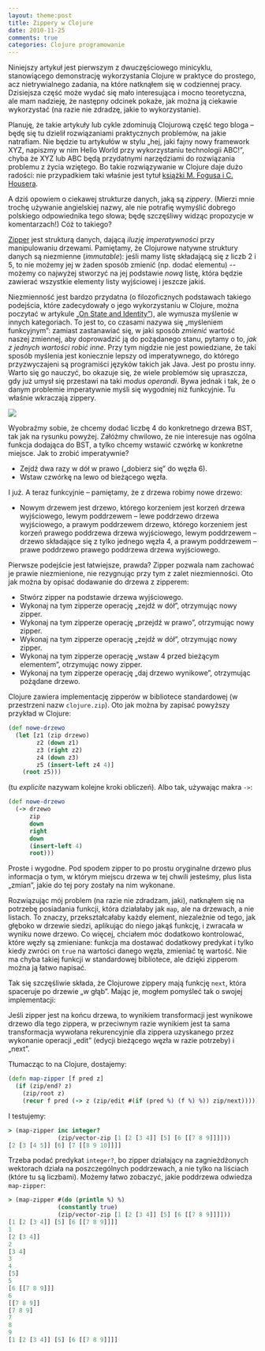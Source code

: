 ```yaml
---
layout: theme:post
title: Zippery w Clojure
date: 2010-11-25
comments: true
categories: Clojure programowanie
---
```


Niniejszy artykuł jest pierwszym z dwuczęściowego minicyklu,
stanowiącego demonstrację wykorzystania Clojure w praktyce do prostego,
acz nietrywialnego zadania, na które natknąłem się w codziennej pracy.
Dzisiejsza część może wydać się mało interesująca i mocno teoretyczna,
ale mam nadzieję, że następny odcinek pokaże, jak można ją ciekawie
wykorzystać (na razie nie zdradzę, jakie to wykorzystanie).

Planuję, że takie artykuły lub cykle zdominują Clojurową część tego
bloga – będę się tu dzielił rozwiązaniami praktycznych problemów, na
jakie natrafiam. Nie będzie tu artykułów w stylu „hej, jaki fajny nowy
framework XYZ, napiszmy w nim Hello World przy wykorzystaniu technologii
ABC!”, chyba że XYZ lub ABC będą przydatnymi narzędziami do rozwiązania
problemu z życia wziętego. Bo takie rozwiązywanie w Clojure daje dużo
radości: nie przypadkiem taki właśnie jest tytuł
[książki M. Fogusa i C. Housera][1].

A dziś opowiem o ciekawej strukturze danych, jaką są _zippery_. (Mierzi
mnie trochę używanie angielskiej nazwy, ale nie potrafię wymyślić
dobrego polskiego odpowiednika tego słowa; będę szczęśliwy widząc
propozycje w komentarzach!) Cóż to takiego?

[Zipper][2] jest strukturą danych, dającą _iluzję imperatywności_ przy
manipulowaniu drzewami. Pamiętamy, że Clojurowe natywne struktury danych
są niezmienne (_immutable_): jeśli mamy listę składającą się z liczb 2 i
5, to nie możemy jej w żaden sposób zmienić (np. dodać elementu) --
możemy co najwyżej stworzyć na jej podstawie _nową_ listę, która będzie
zawierać wszystkie elementy listy wyjściowej i jeszcze jakiś.

Niezmienność jest bardzo przydatna (o filozoficznych podstawach takiego
podejścia, które zadecydowały o jego wykorzystaniu w Clojure, można
poczytać w artykule [„On State and Identity”][3]), ale wymusza myślenie
w innych kategoriach. To jest to, co czasami nazywa się „myśleniem
funkcyjnym”: zamiast zastanawiać się, w jaki sposób _zmienić_ wartość
naszej zmiennej, aby doprowadzić ją do pożądanego stanu, pytamy o to,
_jak z jednych wartości robić inne_. Przy tym nigdzie nie jest
powiedziane, że taki sposób myślenia jest koniecznie lepszy od
imperatywnego, do którego przyzwyczajeni są programiści języków takich
jak Java. Jest po prostu inny. Warto się go nauczyć, bo okazuje się, że
wiele problemów się upraszcza, gdy już umysł się przestawi na taki
_modus operandi_. Bywa jednak i tak, że o danym problemie imperatywnie
myśli się wygodniej niż funkcyjnie. Tu właśnie wkraczają zippery.

<img src="/img/blog/zipper.png">

Wyobraźmy sobie, że chcemy dodać liczbę 4 do konkretnego drzewa BST, tak
jak na rysunku powyżej. Załóżmy chwilowo, że nie interesuje nas ogólna
funkcja dodająca do BST, a tylko chcemy wstawić czwórkę w konkretne
miejsce. Jak to zrobić imperatywnie?

* Zejdź dwa razy w dół w prawo („dobierz się” do węzła 6).
* Wstaw czwórkę na lewo od bieżącego węzła.

I już. A teraz funkcyjnie – pamiętamy, że z drzewa robimy nowe drzewo:

* Nowym drzewem jest drzewo, którego korzeniem jest korzeń drzewa
wyjściowego, lewym poddrzewem – lewe poddrzewo drzewa wyjściowego, a
prawym poddrzewem drzewo, którego korzeniem jest korzeń prawego
poddrzewa drzewa wyjściowego, lewym poddrzewem – drzewo składające się
z tylko jednego węzła 4, a prawym poddrzewem – prawe poddrzewo prawego
poddrzewa drzewa wyjściowego.

Pierwsze podejście jest łatwiejsze, prawda? Zipper pozwala nam zachować
je prawie niezmienione, nie rezygnując przy tym z zalet niezmienności.
Oto jak można by opisać dodawanie do drzewa z zipperem:

* Stwórz zipper na podstawie drzewa wyjściowego.
* Wykonaj na tym zipperze operację „zejdź w dół”, otrzymując nowy zipper.
* Wykonaj na tym zipperze operację „przejdź w prawo”, otrzymując nowy zipper.
* Wykonaj na tym zipperze operację „zejdź w dół”, otrzymując nowy zipper.
* Wykonaj na tym zipperze operację „wstaw 4 przed bieżącym elementem”, otrzymując nowy zipper.
* Wykonaj na tym zipperze operację „daj drzewo wynikowe”, otrzymując pożądane drzewo.

Clojure zawiera implementację zipperów w bibliotece standardowej (w
przestrzeni nazw `clojure.zip`). Oto jak można by zapisać powyższy
przykład w Clojure:

``` clojure
(def nowe-drzewo
  (let [z1 (zip drzewo)
        z2 (down z1)
        z3 (right z2)
        z4 (down z3)
        z5 (insert-left z4 4)]
    (root z5)))
```

(tu _explicite_ nazywam kolejne kroki obliczeń). Albo tak, używając
makra `->`:

``` clojure
(def nowe-drzewo
  (-> drzewo
      zip
      down
      right
      down
      (insert-left 4)
      root)))
```

Proste i wygodne. Pod spodem zipper to po prostu oryginalne drzewo plus
informacja o tym, w którym miejscu drzewa w tej chwili jesteśmy, plus
lista „zmian”, jakie do tej pory zostały na nim wykonane.

Rozwiązując mój problem (na razie nie zdradzam, jaki), natknąłem się na
potrzebę posiadania funkcji, która działałaby jak `map`, ale na
drzewach, a nie listach. To znaczy, przekształcałaby każdy element,
niezależnie od tego, jak głęboko w drzewie siedzi, aplikując do niego
jakąś funkcję, i zwracała w wyniku nowe drzewo. Co więcej, chciałem móc
dodatkowo kontrolować, które węzły są zmieniane: funkcja ma dostawać
dodatkowy predykat i tylko kiedy zwróci on `true` na wartości danego
węzła, zmieniać tę wartość. Nie ma chyba takiej funkcji w standardowej
bibliotece, ale dzięki zipperom można ją łatwo napisać.

Tak się szczęśliwie składa, że Clojurowe zippery mają funkcję `next`,
która spaceruje po drzewie „w głąb”. Mając je, mogłem pomyśleć tak o
swojej implementacji:

 Jeśli zipper jest na końcu drzewa, to wynikiem transformacji jest wynikowe drzewo dla tego zippera, w przeciwnym razie wynikiem jest ta sama transformacja wywołana rekurencyjnie dla zippera uzyskanego przez wykonanie operacji „edit” (edycji bieżącego węzła w razie potrzeby) i „next”.

Tłumacząc to na Clojure, dostajemy:

``` clojure
(defn map-zipper [f pred z]
  (if (zip/end? z)
    (zip/root z)
    (recur f pred (-> z (zip/edit #(if (pred %) (f %) %)) zip/next)))))
```

I testujemy:

``` clojure
> (map-zipper inc integer?
              (zip/vector-zip [1 [2 [3 4]] [5] [6 [[7 8 9]]]]))
[2 [3 [4 5]] [6] [7 [[8 9 10]]]]
```

Trzeba podać predykat `integer?`, bo zipper działający na
zagnieżdżonych wektorach działa na poszczególnych poddrzewach, a nie
tylko na liściach (które tu są liczbami). Możemy łatwo zobaczyć, jakie
poddrzewa odwiedza `map-zipper`:

``` clojure
> (map-zipper #(do (println %) %)
              (constantly true)
              (zip/vector-zip [1 [2 [3 4]] [5] [6 [[7 8 9]]]]))
[1 [2 [3 4]] [5] [6 [[7 8 9]]]]
1
[2 [3 4]]
2
[3 4]
3
4
[5]
5
[6 [[7 8 9]]]
6
[[7 8 9]]
[7 8 9]
7
8
9
[1 [2 [3 4]] [5] [6 [[7 8 9]]]]
```

 [1]: http://joyofclojure.com/
 [2]: http://en.wikipedia.org/wiki/Zipper_(data_structure)
 [3]: http://clojure.org/state
 [5]: http://clojure.org/other_libraries

